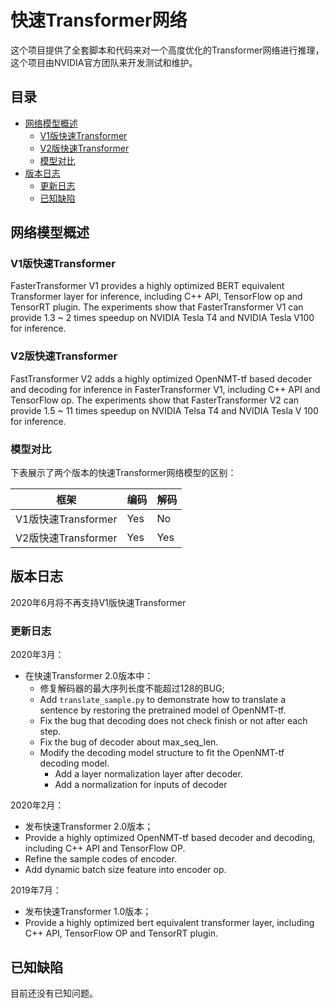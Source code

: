 # 快速Transformer网络

这个项目提供了全套脚本和代码来对一个高度优化的Transformer网络进行推理，这个项目由NVIDIA官方团队来开发测试和维护。

## 目录
- [网络模型概述](#网络模型概述)
    * [V1版快速Transformer](#V1版快速Transformer)
    * [V2版快速Transformer](#V2版快速Transformer)
    * [模型对比](#模型对比)
- [版本日志](#版本日志)
    * [更新日志](#更新日志)
    * [已知缺陷](#已知缺陷)


## 网络模型概述

### V1版快速Transformer

FasterTransformer V1 provides a highly optimized BERT equivalent Transformer layer for inference, including C++ API, TensorFlow op and TensorRT plugin. The experiments show that FasterTransformer V1 can provide 1.3 ~ 2 times speedup on NVIDIA Tesla T4 and NVIDIA Tesla V100 for inference. 

### V2版快速Transformer

FastTransformer V2 adds a highly optimized OpenNMT-tf based decoder and decoding for inference in FasterTransformer V1, including C++ API and TensorFlow op. The experiments show that FasterTransformer V2 can provide 1.5 ~ 11 times speedup on NVIDIA Telsa T4 and NVIDIA Tesla V 100 for inference.

### 模型对比

下表展示了两个版本的快速Transformer网络模型的区别：

| 框架               | 编码            |解码             |
|-----------------------|--------------------------|---------------|
|V1版快速Transformer  |  Yes |No |
|V2版快速Transformer  |  Yes |Yes |


## 版本日志
2020年6月将不再支持V1版快速Transformer

### 更新日志

2020年3月：
- 在快速Transformer 2.0版本中：
  - 修复解码器的最大序列长度不能超过128的BUG;
  - Add `translate_sample.py` to demonstrate how to translate a sentence by restoring the pretrained model of OpenNMT-tf.
  - Fix the bug that decoding does not check finish or not after each step. 
  - Fix the bug of decoder about max_seq_len.
  - Modify the decoding model structure to fit the OpenNMT-tf decoding model. 
    - Add a layer normalization layer after decoder.
    - Add a normalization for inputs of decoder
    
2020年2月：
 * 发布快速Transformer 2.0版本；
 * Provide a highly optimized OpenNMT-tf based decoder and decoding, including C++ API and TensorFlow OP.
 * Refine the sample codes of encoder.
 * Add dynamic batch size feature into encoder op.

2019年7月：
 * 发布快速Transformer 1.0版本；
 * Provide a highly optimized bert equivalent transformer layer, including C++ API, TensorFlow OP and TensorRT plugin.
 

## 已知缺陷

目前还没有已知问题。
